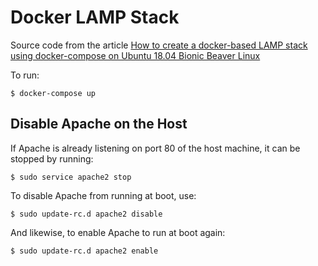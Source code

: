 Docker LAMP Stack
=================

Source code from the article
[How to create a docker-based LAMP stack using docker-compose on Ubuntu 18.04 Bionic Beaver Linux](https://linuxconfig.org/how-to-create-a-docker-based-lamp-stack-using-docker-compose-on-ubuntu-18-04-bionic-beaver-linux)

To run:

```
$ docker-compose up
```

Disable Apache on the Host
--------------------------

If Apache is already listening on port 80 of the host machine, it can be stopped
by running:

```
$ sudo service apache2 stop
```

To disable Apache from running at boot, use:

```
$ sudo update-rc.d apache2 disable
```

And likewise, to enable Apache to run at boot again:

```
$ sudo update-rc.d apache2 enable
```

